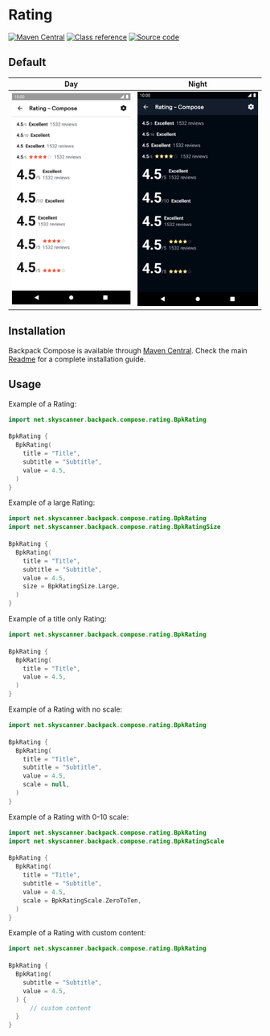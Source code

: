 # Rating

[![Maven Central](https://img.shields.io/maven-central/v/net.skyscanner.backpack/backpack-compose)](https://search.maven.org/artifact/net.skyscanner.backpack/backpack-compose)
[![Class reference](https://img.shields.io/badge/Class%20reference-Android-blue)](https://backpack.github.io/android/backpack-compose/net.skyscanner.backpack.compose.rating)
[![Source code](https://img.shields.io/badge/Source%20code-GitHub-lightgrey)](https://github.com/Skyscanner/backpack-android/tree/main/backpack-compose/src/main/kotlin/net/skyscanner/backpack/compose/rating)

## Default

| Day                                                                                                                                                             | Night                                                                                                                                                                          |
|-----------------------------------------------------------------------------------------------------------------------------------------------------------------|--------------------------------------------------------------------------------------------------------------------------------------------------------------------------------|
| <img src="https://raw.githubusercontent.com/Skyscanner/backpack-android/main/docs/compose/Rating/screenshots/default.png" alt="Rating component" width="375" /> | <img src="https://raw.githubusercontent.com/Skyscanner/backpack-android/main/docs/compose/Rating/screenshots/default_dm.png" alt="Rating component - dark mode" width="375" /> |

## Installation

Backpack Compose is available through [Maven Central](https://search.maven.org/artifact/net.skyscanner.backpack/backpack-compose). Check the main [Readme](https://github.com/skyscanner/backpack-android#installation) for a complete installation guide.

## Usage

Example of a Rating:

```Kotlin
import net.skyscanner.backpack.compose.rating.BpkRating

BpkRating {
  BpkRating(
    title = "Title",
    subtitle = "Subtitle",
    value = 4.5,
  )
}
```

Example of a large Rating:

```Kotlin
import net.skyscanner.backpack.compose.rating.BpkRating
import net.skyscanner.backpack.compose.rating.BpkRatingSize

BpkRating {
  BpkRating(
    title = "Title",
    subtitle = "Subtitle",
    value = 4.5,
    size = BpkRatingSize.Large,
  )
}
```

Example of a title only Rating:

```Kotlin
import net.skyscanner.backpack.compose.rating.BpkRating

BpkRating {
  BpkRating(
    title = "Title",
    value = 4.5,
  )
}
```

Example of a Rating with no scale:

```Kotlin
import net.skyscanner.backpack.compose.rating.BpkRating

BpkRating {
  BpkRating(
    title = "Title",
    subtitle = "Subtitle",
    value = 4.5,
    scale = null,
  )
}
```

Example of a Rating with 0-10 scale:

```Kotlin
import net.skyscanner.backpack.compose.rating.BpkRating
import net.skyscanner.backpack.compose.rating.BpkRatingScale

BpkRating {
  BpkRating(
    title = "Title",
    subtitle = "Subtitle",
    value = 4.5,
    scale = BpkRatingScale.ZeroToTen,
  )
}
```

Example of a Rating with custom content:

```Kotlin
import net.skyscanner.backpack.compose.rating.BpkRating

BpkRating {
  BpkRating(
    subtitle = "Subtitle",
    value = 4.5,
  ) {
      // custom content
  }
}
```
